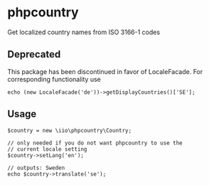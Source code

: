phpcountry
==========

Get localized country names from ISO 3166-1 codes


## Deprecated

This package has been discontinued in favor of LocaleFacade. For corresponding
functionality use

    echo (new LocaleFacade('de'))->getDisplayCountries()['SE'];


## Usage

    $country = new \iio\phpcountry\Country;

    // only needed if you do not want phpcountry to use the
    // current locale setting
    $country->setLang('en');

    // outputs: Sweden
    echo $country->translate('se');
